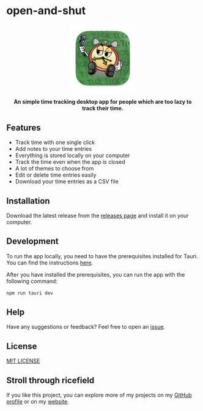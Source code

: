 # open-and-shut

<p align="center">
  <img src="oas-icon.png" width=35% />
</p>


<p align="center">
  <b>An simple time tracking desktop app for people which are too lazy to track their time.</b>
</p>


## Features

- Track time with one single click
- Add notes to your time entries
- Everything is stored locally on your computer
- Track the time even when the app is closed
- A lot of themes to choose from
- Edit or delete time entries easily
- Download your time entries as a CSV file


## Installation

Download the latest release from the [releases page](https://github.com/burnt0rice/open-and-shut) and install it on your computer.


## Development

To run the app locally, you need to have the prerequisites installed for Tauri. You can find the instructions [here](https://tauri.app/v1/guides/getting-started/prerequisites/).

After you have installed the prerequisites, you can run the app with the following command:

```bash
npm run tauri dev
```

## Help

Have any suggestions or feedback? Feel free to open an [issue](https://github.com/burnt0rice/open-and-shut/issues).

## License

[MIT LICENSE](./LICENSE)


## Stroll through ricefield

If you like this project, you can explore more of my projects on my [GitHub profile](https://github.com/burnt0rice) or on my [website](https://ricefield.ch).

